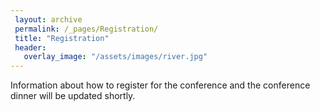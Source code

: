 ```yaml
---
 layout: archive
 permalink: /_pages/Registration/
 title: "Registration"
 header:
   overlay_image: "/assets/images/river.jpg"
---
```

Information about how to register for the conference and the conference dinner will be updated shortly.







